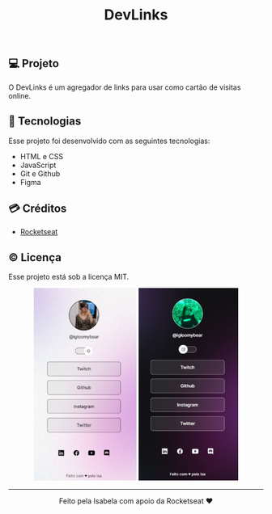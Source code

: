 <h1 align="center"> DevLinks</h1>

<br>

## 💻 Projeto

O DevLinks é um agregador de links para usar como cartão de visitas online.

## 🚀 Tecnologias

Esse projeto foi desenvolvido com as seguintes tecnologias:

- HTML e CSS
- JavaScript
- Git e Github
- Figma

## 💳 Créditos

- <a href="https://rocketseat.com.br" target="_blank">Rocketseat</a>

## ©️ Licença

Esse projeto está sob a licença MIT.

<p align="center">
  <img alt="Projeto DevLinks" src=".github/preview.png" width="80%">
</p>

---

<p text align="center">Feito pela Isabela com apoio da Rocketseat ♥</p>
